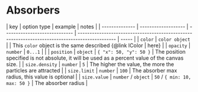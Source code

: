 # Absorbers

| key            | option type         | example                       | notes                                                                                          |
| -------------- | ------------------- | ----------------------------- | ---------------------------------------------------------------------------------------------- | ----- |
| `color`        | `color object`      |                               | This `color` object is the same described {@link IColor                                        | here} |
| `opacity`      | `number`            | `0...1`                       |                                                                                                |
| `position`     | `object`            | `{ "x": 50, "y": 50 }`        | The position specified is not absolute, it will be used as a percent value of the canvas size. |
| `size.density` | `number`            | `5`                           | The higher the value, the more the particles are attracted                                     |
| `size.limit`   | `number`            | `100`                         | The absorber max radius, this value is optional                                                |
| `size.value`   | `number` / `object` | `50` / `{ min: 10, max: 50 }` | The absorber radius                                                                            |
